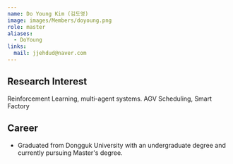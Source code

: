 ```yaml
---
name: Do Young Kim (김도영)
image: images/Members/doyoung.png
role: master
aliases:
  - DoYoung
links:
  mail: jjehdud@naver.com
---
```


## Research Interest

Reinforcement Learning, multi-agent systems. AGV Scheduling, Smart Factory

## Career
- Graduated from Dongguk University with an undergraduate degree and currently pursuing Master's degree.

